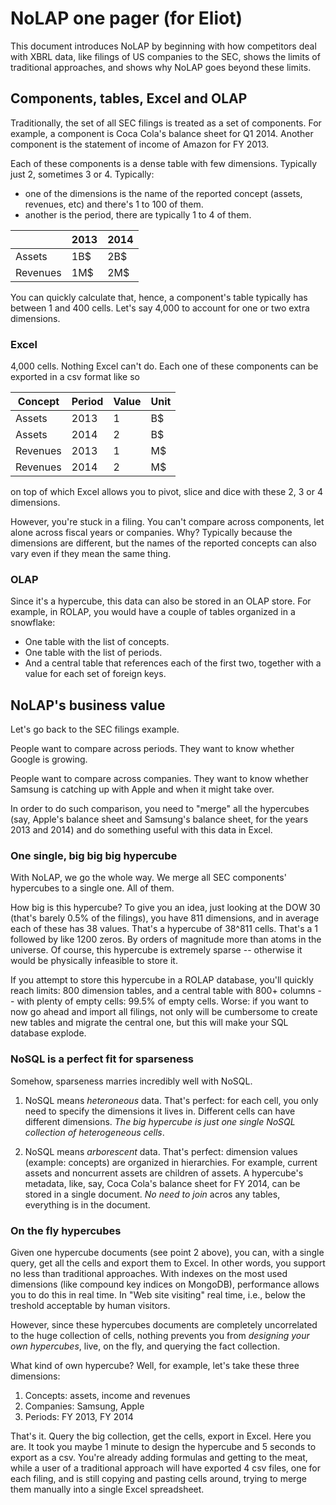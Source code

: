 # NoLAP one pager (for Eliot)

This document introduces NoLAP by beginning with how competitors deal with XBRL data, like filings of US companies to the SEC, shows the limits of traditional approaches, and shows why NoLAP goes beyond these limits.

## Components, tables, Excel and OLAP

Traditionally, the set of all SEC filings is treated as a set of components. For example, a component is Coca Cola's
balance sheet for Q1 2014. Another component is the statement of income of Amazon for FY 2013.

Each of these components is a dense table with few dimensions. Typically just 2, sometimes 3 or 4.
Typically:

- one of the dimensions is the name of the reported concept (assets, revenues, etc) and there's 1 to 100 of them.
- another is the period, there are typically 1 to 4 of them.

|          | 2013 | 2014 |
|----------|------|------|
| Assets   |  1B$ | 2B$  |
| Revenues |  1M$ | 2M$  |

You can quickly calculate that, hence, a component's table typically has between 1 and 400 cells. Let's say 4,000 to account
for one or two extra dimensions.

### Excel

4,000 cells. Nothing Excel can't do.
Each one of these components can be exported in a csv format like so

| Concept  | Period | Value | Unit |
|----------|--------|-------|------|
| Assets   | 2013   | 1     | B$   |
| Assets   | 2014   | 2     | B$   |
| Revenues | 2013   | 1     | M$   |
| Revenues | 2014   | 2     | M$   |

on top of which Excel allows you to pivot,
slice and dice with these 2, 3 or 4 dimensions.

However, you're stuck in a filing. You can't compare across components, let alone across fiscal years or companies. Why?
Typically because the dimensions are different, but the names of the reported concepts can also vary even if they mean
the same thing.

### OLAP

Since it's a hypercube, this data can also be stored in an OLAP store. For example, in ROLAP, you would have a couple of
tables organized in a snowflake:

- One table with the list of concepts.
- One table with the list of periods.
- And a central table that references each of the first two, together with a value for each set of foreign keys.

## NoLAP's business value

Let's go back to the SEC filings example.

People want to compare across periods. They want to know whether Google is growing.

People want to compare across companies. They want to know whether Samsung is catching up with Apple
and when it might take over.

In order to do such comparison, you need to "merge" all the hypercubes (say, Apple's balance sheet and Samsung's balance sheet, for the years 2013 and 2014) and do something useful with this data in Excel.

### One single, big big big hypercube

With NoLAP, we go the whole way. We merge all SEC components' hypercubes to a single one. All of them.

How big is this hypercube? To give you an idea, just looking at the DOW 30 (that's barely 0.5% of the filings),
you have 811 dimensions, and in average each of these has 38 values. That's a hypercube of 38^811 cells. That's a 1 followed by like 1200 zeros. By orders of magnitude more than atoms in the universe. Of course, this hypercube is extremely sparse -- otherwise it would be physically infeasible to store it.

If you attempt to store this hypercube in a ROLAP database, you'll quickly reach limits: 800 dimension tables, and a central table with 800+ columns -- with plenty of empty cells: 99.5% of empty cells. Worse: if you want to now go ahead and import all filings, not only will be cumbersome to create new tables and migrate the central one, but this will make your SQL database explode.

### NoSQL is a perfect fit for sparseness

Somehow, sparseness marries incredibly well with NoSQL.

1. NoSQL means *heteroneous* data. That's perfect: for each cell, you only need to specify the dimensions it lives in. Different cells can have different dimensions. *The big hypercube is just one single NoSQL collection of heterogeneous cells*.

2. NoSQL means *arborescent* data. That's perfect: dimension values (example: concepts) are organized in hierarchies. For example, current assets and noncurrent assets are children of assets. A hypercube's metadata, like, say, Coca Cola's balance sheet for FY 2014, can be stored in a single document. *No need to join* acros any tables, everything is in the document.

### On the fly hypercubes

Given one hypercube documents (see point 2 above), you can, with a single query, get all the cells and export them to Excel. In other words, you support no less than traditional approaches. With indexes on the most used dimensions (like compound key indices on MongoDB), performance allows you to do this in real time. In "Web site visiting" real time, i.e., below the treshold acceptable by human visitors.

However, since these hypercubes documents are completely uncorrelated to the huge collection of cells, nothing prevents you from *designing your own hypercubes*, live, on the fly, and querying the fact collection.

What kind of own hypercube? Well, for example, let's take these three dimensions:

1. Concepts: assets, income and revenues
2. Companies: Samsung, Apple
3. Periods: FY 2013, FY 2014

That's it. Query the big collection, get the cells, export in Excel. Here you are. It took you maybe 1 minute to design the hypercube and 5 seconds to export as a csv. You're already adding formulas and getting to the meat, while a user of a traditional approach will have exported 4 csv files, one for each filing, and is still copying and pasting cells around, trying to merge them manually into a single Excel spreadsheet.


